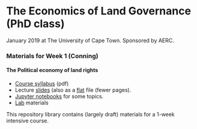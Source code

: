 # The Economics of Land Governance (PhD class)
January 2019 at The University of Cape Town. Sponsored by AERC. 

### Materials for Week 1 (Conning)
#### The Political economy of land rights

- [Course syllabus](https://drive.google.com/open?id=1gd2TJE47w93k3npwgA_MeQkR5Ner90FO) (pdf)
- Lecture [slides](https://drive.google.com/open?id=1LAoYyBhw7sM-4a6IjGukLRMEYqW7xp-H) 
(also as a [flat](https://drive.google.com/open?id=1vx6xGAjHdSkZQzCDBoFmuqiZCQyMVtJu) file (fewer pages).
- [Jupyter notebooks](notebooks/) for some topics.
- [Lab](labs/) materials

This repository library contains (largely draft) materials for a 1-week intensive course.  
